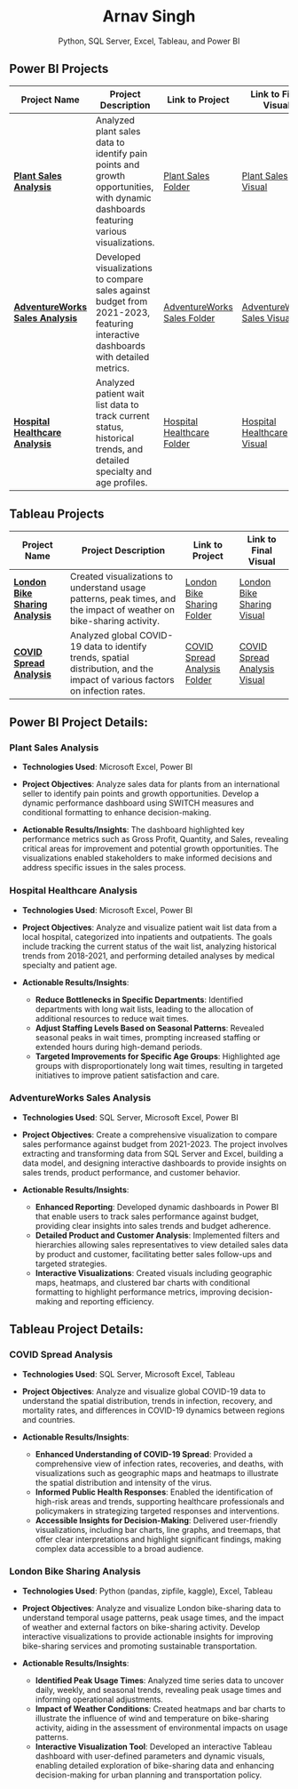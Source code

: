 <div align="center"> 

# Arnav Singh
Python, SQL Server, Excel, Tableau, and Power BI 
</div>

## Power BI Projects

| **Project Name**                     | **Project Description**                                                                                                                     | **Link to Project**          | **Link to Final Visual**     |
|--------------------------------------|---------------------------------------------------------------------------------------------------------------------------------------------|------------------------------|------------------------------|
| [**Plant Sales Analysis**](#plant-sales-analysis) | Analyzed plant sales data to identify pain points and growth opportunities, with dynamic dashboards featuring various visualizations. | [Plant Sales Folder](Power%20BI/Plant%20Sales%20Project) | [Plant Sales Visual](Power%20BI/Plant%20Sales%20Project/Plant%20Sales.pbix)    |
| [**AdventureWorks Sales Analysis**](#adventureworks-sales-analysis) | Developed visualizations to compare sales against budget from 2021-2023, featuring interactive dashboards with detailed metrics. | [AdventureWorks Sales Folder](Power%20BI/AdventureWorks%20Sales%20Project) | [AdventureWorks Sales Visual](Power%20BI/AdventureWorks%20Sales%20Project/SalesAnalysis.pbix)    |
| [**Hospital Healthcare Analysis**](#hospital-healthcare-analysis) | Analyzed patient wait list data to track current status, historical trends, and detailed specialty and age profiles. | [Hospital Healthcare Folder](Power%20BI/Hospital%20Healthcare%20Project) | [Hospital Healthcare Visual](Power%20BI/Hospital%20Healthcare%20Project/Healthcare%20Analysis.pbix)    |

## Tableau Projects

| **Project Name**                      | **Project Description**                                                                                                                     | **Link to Project**          | **Link to Final Visual**     |
|---------------------------------------|---------------------------------------------------------------------------------------------------------------------------------------------|------------------------------|------------------------------|
| [**London Bike Sharing Analysis**](#london-bike-sharing-analysis) | Created visualizations to understand usage patterns, peak times, and the impact of weather on bike-sharing activity. | [London Bike Sharing Folder](Tableau/London%20Bike%20Project) | [London Bike Sharing Visual](Tableau/London%20Bike%20Project/LondonBikeAnalysis.twb)  |
| [**COVID Spread Analysis**](#covid-spread-analysis) | Analyzed global COVID-19 data to identify trends, spatial distribution, and the impact of various factors on infection rates. | [COVID Spread Analysis Folder](Tableau/COVID%20Analysis) | [COVID Spread Analysis Visual](Tableau/COVID%20Analysis/COVIDAnalysis.twb)    |


## Power BI Project Details:

### Plant Sales Analysis

- **Technologies Used**: Microsoft Excel, Power BI

- **Project Objectives**: Analyze sales data for plants from an international seller to identify pain points and growth opportunities. Develop a dynamic performance dashboard using SWITCH measures and conditional formatting to enhance decision-making.

- **Actionable Results/Insights**: The dashboard highlighted key performance metrics such as Gross Profit, Quantity, and Sales, revealing critical areas for improvement and potential growth opportunities. The visualizations enabled stakeholders to make informed decisions and address specific issues in the sales process.

### Hospital Healthcare Analysis

- **Technologies Used**: Microsoft Excel, Power BI

- **Project Objectives**: Analyze and visualize patient wait list data from a local hospital, categorized into inpatients and outpatients. The goals include tracking the current status of the wait list, analyzing historical trends from 2018-2021, and performing detailed analyses by medical specialty and patient age.

- **Actionable Results/Insights**:
  - **Reduce Bottlenecks in Specific Departments**: Identified departments with long wait lists, leading to the allocation of additional resources to reduce wait times.
  - **Adjust Staffing Levels Based on Seasonal Patterns**: Revealed seasonal peaks in wait times, prompting increased staffing or extended hours during high-demand periods.
  - **Targeted Improvements for Specific Age Groups**: Highlighted age groups with disproportionately long wait times, resulting in targeted initiatives to improve patient satisfaction and care.
 
### AdventureWorks Sales Analysis

- **Technologies Used**: SQL Server, Microsoft Excel, Power BI

- **Project Objectives**: Create a comprehensive visualization to compare sales performance against budget from 2021-2023. The project involves extracting and transforming data from SQL Server and Excel, building a data model, and designing interactive dashboards to provide insights on sales trends, product performance, and customer behavior.

- **Actionable Results/Insights**:
  - **Enhanced Reporting**: Developed dynamic dashboards in Power BI that enable users to track sales performance against budget, providing clear insights into sales trends and budget adherence.
  - **Detailed Product and Customer Analysis**: Implemented filters and hierarchies allowing sales representatives to view detailed sales data by product and customer, facilitating better sales follow-ups and targeted strategies.
  - **Interactive Visualizations**: Created visuals including geographic maps, heatmaps, and clustered bar charts with conditional formatting to highlight performance metrics, improving decision-making and reporting efficiency.
 

## Tableau Project Details:

### COVID Spread Analysis

- **Technologies Used**: SQL Server, Microsoft Excel, Tableau

- **Project Objectives**: Analyze and visualize global COVID-19 data to understand the spatial distribution, trends in infection, recovery, and mortality rates, and differences in COVID-19 dynamics between regions and countries.

- **Actionable Results/Insights**:
  - **Enhanced Understanding of COVID-19 Spread**: Provided a comprehensive view of infection rates, recoveries, and deaths, with visualizations such as geographic maps and heatmaps to illustrate the spatial distribution and intensity of the virus.
  - **Informed Public Health Responses**: Enabled the identification of high-risk areas and trends, supporting healthcare professionals and policymakers in strategizing targeted responses and interventions.
  - **Accessible Insights for Decision-Making**: Delivered user-friendly visualizations, including bar charts, line graphs, and treemaps, that offer clear interpretations and highlight significant findings, making complex data accessible to a broad audience.

### London Bike Sharing Analysis

- **Technologies Used**: Python (pandas, zipfile, kaggle), Excel, Tableau

- **Project Objectives**: Analyze and visualize London bike-sharing data to understand temporal usage patterns, peak usage times, and the impact of weather and external factors on bike-sharing activity. Develop interactive visualizations to provide actionable insights for improving bike-sharing services and promoting sustainable transportation.

- **Actionable Results/Insights**:
  - **Identified Peak Usage Times**: Analyzed time series data to uncover daily, weekly, and seasonal trends, revealing peak usage times and informing operational adjustments.
  - **Impact of Weather Conditions**: Created heatmaps and bar charts to illustrate the influence of wind and temperature on bike-sharing activity, aiding in the assessment of environmental impacts on usage patterns.
  - **Interactive Visualization Tool**: Developed an interactive Tableau dashboard with user-defined parameters and dynamic visuals, enabling detailed exploration of bike-sharing data and enhancing decision-making for urban planning and transportation policy.
